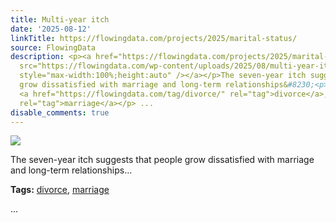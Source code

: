 ```yaml
---
title: Multi-year itch
date: '2025-08-12'
linkTitle: https://flowingdata.com/projects/2025/marital-status/
source: FlowingData
description: <p><a href="https://flowingdata.com/projects/2025/marital-status/"><img
  src="https://flowingdata.com/wp-content/uploads/2025/08/multi-year-itch-featured-750x498.png"
  style="max-width:100%;height:auto" /></a></p>The seven-year itch suggests that people
  grow dissatisfied with marriage and long-term relationships&#8230;<p><strong>Tags:</strong>
  <a href="https://flowingdata.com/tag/divorce/" rel="tag">divorce</a>, <a href="https://flowingdata.com/tag/marriage/"
  rel="tag">marriage</a></p> ...
disable_comments: true
---
```

<p><a href="https://flowingdata.com/projects/2025/marital-status/"><img src="https://flowingdata.com/wp-content/uploads/2025/08/multi-year-itch-featured-750x498.png" style="max-width:100%;height:auto" /></a></p>The seven-year itch suggests that people grow dissatisfied with marriage and long-term relationships&#8230;<p><strong>Tags:</strong> <a href="https://flowingdata.com/tag/divorce/" rel="tag">divorce</a>, <a href="https://flowingdata.com/tag/marriage/" rel="tag">marriage</a></p> ...